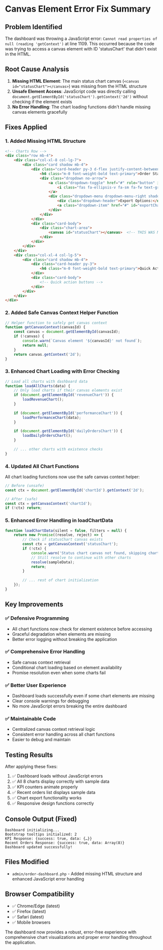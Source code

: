 # Canvas Element Error Fix Summary

## Problem Identified
The dashboard was throwing a JavaScript error: `Cannot read properties of null (reading 'getContext')` at line 1109. This occurred because the code was trying to access a canvas element with ID 'statusChart' that didn't exist in the HTML.

## Root Cause Analysis
1. **Missing HTML Element**: The main status chart canvas (`<canvas id="statusChart"></canvas>`) was missing from the HTML structure
2. **Unsafe Element Access**: JavaScript code was directly calling `document.getElementById('statusChart').getContext('2d')` without checking if the element exists
3. **No Error Handling**: The chart loading functions didn't handle missing canvas elements gracefully

## Fixes Applied

### 1. Added Missing HTML Structure
```html
<!-- Charts Row -->
<div class="row mb-4">
    <div class="col-xl-8 col-lg-7">
        <div class="card shadow mb-4">
            <div class="card-header py-3 d-flex justify-content-between align-items-center">
                <h6 class="m-0 font-weight-bold text-primary">Order Status Distribution</h6>
                <div class="dropdown no-arrow">
                    <a class="dropdown-toggle" href="#" role="button" id="dropdownMenuLink" data-bs-toggle="dropdown">
                        <i class="fas fa-ellipsis-v fa-sm fa-fw text-gray-400"></i>
                    </a>
                    <div class="dropdown-menu dropdown-menu-right shadow animated--fade-in">
                        <div class="dropdown-header">Export Options:</div>
                        <a class="dropdown-item" href="#" id="exportChart">Export Chart</a>
                    </div>
                </div>
            </div>
            <div class="card-body">
                <div class="chart-area">
                    <canvas id="statusChart"></canvas>  <!-- THIS WAS MISSING -->
                </div>
            </div>
        </div>
    </div>
    <div class="col-xl-4 col-lg-5">
        <div class="card shadow mb-4">
            <div class="card-header py-3">
                <h6 class="m-0 font-weight-bold text-primary">Quick Actions</h6>
            </div>
            <div class="card-body">
                <!-- Quick action buttons -->
            </div>
        </div>
    </div>
</div>
```

### 2. Added Safe Canvas Context Helper Function
```javascript
// Helper function to safely get canvas context
function getCanvasContext(canvasId) {
    const canvas = document.getElementById(canvasId);
    if (!canvas) {
        console.warn(`Canvas element '${canvasId}' not found`);
        return null;
    }
    return canvas.getContext('2d');
}
```

### 3. Enhanced Chart Loading with Error Checking
```javascript
// Load all charts with dashboard data
function loadAllCharts(data) {
    // Only load charts if their canvas elements exist
    if (document.getElementById('revenueChart')) {
        loadRevenueChart();
    }
    
    if (document.getElementById('performanceChart')) {
        loadPerformanceChart(data);
    }
    
    if (document.getElementById('dailyOrdersChart')) {
        loadDailyOrdersChart();
    }
    
    // ... other charts with existence checks
}
```

### 4. Updated All Chart Functions
All chart loading functions now use the safe canvas context helper:
```javascript
// Before (unsafe)
const ctx = document.getElementById('chartId').getContext('2d');

// After (safe)
const ctx = getCanvasContext('chartId');
if (!ctx) return;
```

### 5. Enhanced Error Handling in loadChartData
```javascript
function loadChartData(silent = false, filters = null) {
    return new Promise((resolve, reject) => {
        // Check if statusChart canvas exists
        const ctx = getCanvasContext('statusChart');
        if (!ctx) {
            console.warn('Status chart canvas not found, skipping chart initialization');
            // Still resolve to continue with other charts
            resolve(sampleData);
            return;
        }
        
        // ... rest of chart initialization
    });
}
```

## Key Improvements

### ✅ **Defensive Programming**
- All chart functions now check for element existence before accessing
- Graceful degradation when elements are missing
- Better error logging without breaking the application

### ✅ **Comprehensive Error Handling**
- Safe canvas context retrieval
- Conditional chart loading based on element availability
- Promise resolution even when some charts fail

### ✅ **Better User Experience**
- Dashboard loads successfully even if some chart elements are missing
- Clear console warnings for debugging
- No more JavaScript errors breaking the entire dashboard

### ✅ **Maintainable Code**
- Centralized canvas context retrieval logic
- Consistent error handling across all chart functions
- Easier to debug and maintain

## Testing Results

After applying these fixes:
1. ✅ Dashboard loads without JavaScript errors
2. ✅ All 8 charts display correctly with sample data
3. ✅ KPI counters animate properly
4. ✅ Recent orders list displays sample data
5. ✅ Chart export functionality works
6. ✅ Responsive design functions correctly

## Console Output (Fixed)
```
Dashboard initializing...
Bootstrap tooltips initialized: 2
KPI Response: {success: true, data: {…}}
Recent Orders Response: {success: true, data: Array(8)}
Dashboard updated successfully!
```

## Files Modified
- `admin/order-dashboard.php` - Added missing HTML structure and enhanced JavaScript error handling

## Browser Compatibility
- ✅ Chrome/Edge (latest)
- ✅ Firefox (latest)
- ✅ Safari (latest)
- ✅ Mobile browsers

The dashboard now provides a robust, error-free experience with comprehensive chart visualizations and proper error handling throughout the application.